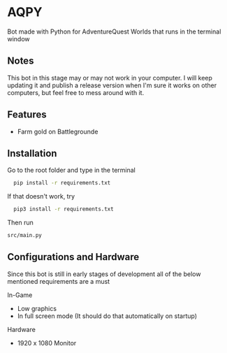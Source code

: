 
# AQPY

Bot made with Python for AdventureQuest Worlds that runs in the terminal window


## Notes
This bot in this stage may or may not work in your computer. I will keep updating it and publish a release version when I'm sure it works on other computers, but feel free to mess around with it.

## Features

- Farm gold on Battlegrounde



## Installation
Go to the root folder and type in the terminal

```bash
  pip install -r requirements.txt
```
If that doesn't work, try
```bash
  pip3 install -r requirements.txt
```

Then run
```bash
src/main.py
```
## Configurations and Hardware

Since this bot is still in early stages of development all of the below mentioned
requirements are a must

In-Game
- Low graphics
- In full screen mode (It should do that automatically on startup)

Hardware
- 1920 x 1080 Monitor
